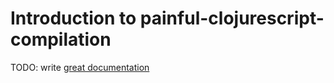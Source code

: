 # Introduction to painful-clojurescript-compilation

TODO: write [great documentation](http://jacobian.org/writing/great-documentation/what-to-write/)
